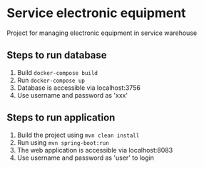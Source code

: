 # Service electronic equipment
Project for managing electronic equipment in service warehouse

## Steps to run database
1. Build `docker-compose build`
2. Run `docker-compose up`
3. Database is accessible via localhost:3756
4. Use username and password as 'xxx'

## Steps to run application
1. Build the project using
  `mvn clean install`
2. Run using `mvn spring-boot:run`
3. The web application is accessible via localhost:8083
4. Use username and password as 'user' to login
